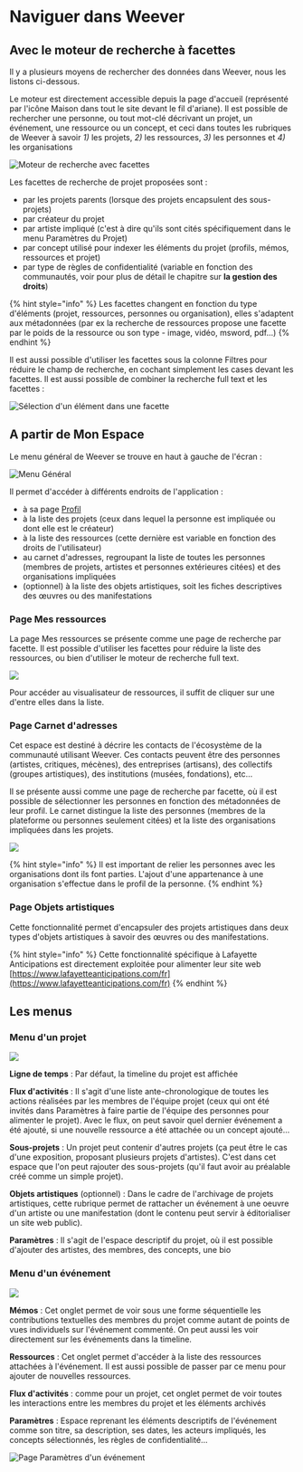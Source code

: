 # Naviguer dans Weever

## Avec le moteur de recherche à facettes

Il y a plusieurs moyens de rechercher des données dans Weever, nous les listons ci-dessous.

Le moteur est directement accessible depuis la page d'accueil \(représenté par l'icône Maison dans tout le site devant le fil d'ariane\). Il est possible de rechercher une personne, ou tout mot-clé décrivant un projet, un événement, une ressource ou un concept, et ceci dans toutes les rubriques de Weever à savoir _1\)_ les projets, _2\)_ les ressources, _3\)_ les personnes et _4\)_ les organisations

![Moteur de recherche avec facettes](../.gitbook/assets/image%20%2831%29.png)

Les facettes de recherche de projet proposées sont : 

* par les projets parents \(lorsque des projets encapsulent des sous-projets\)
* par créateur du projet
* par artiste impliqué \(c'est à dire qu'ils sont cités spécifiquement dans le menu Paramètres du Projet\)
* par concept utilisé pour indexer les éléments du projet \(profils, mémos, ressources et projet\)
* par type de règles de confidentialité \(variable en fonction des communautés, voir pour plus de détail le chapitre sur **la gestion des droits**\)

{% hint style="info" %}
Les facettes changent en fonction du type d'éléments \(projet, ressources, personnes ou organisation\), elles s'adaptent aux métadonnées \(par ex la recherche de ressources propose une facette par le poids de la ressource ou son type - image, vidéo, msword, pdf...\)
{% endhint %}

Il est aussi possible d'utiliser les facettes sous la colonne Filtres pour réduire le champ de recherche, en cochant simplement les cases devant les facettes. Il est aussi possible de combiner la recherche full text et les facettes : 

![S&#xE9;lection d&apos;un &#xE9;l&#xE9;ment dans une facette](../.gitbook/assets/image%20%2814%29.png)

## A partir de Mon Espace

Le menu général de Weever se trouve en haut à gauche de l'écran : 

![Menu G&#xE9;n&#xE9;ral](../.gitbook/assets/image%20%2821%29.png)

Il permet d'accéder à différents endroits de l'application : 

* à sa page [Profil](https://mnemotix.gitbook.io/weever/premiers-pas/premiers-pas-dans-weever#page-mon-profil)
* à la liste des projets \(ceux dans lequel la personne est impliquée ou dont elle est le créateur\)
* à la liste des ressources \(cette dernière est variable en fonction des droits de l'utilisateur\)
* au carnet d'adresses, regroupant la liste de toutes les personnes \(membres de projets, artistes et personnes extérieures citées\) et des organisations impliquées
* \(optionnel\) à la liste des objets artistiques, soit les fiches descriptives des œuvres ou des manifestations

### Page Mes ressources

La page Mes ressources se présente comme une page de recherche par facette. Il est possible d'utiliser les facettes pour réduire la liste des ressources, ou bien d'utiliser le moteur de recherche full text.

![](../.gitbook/assets/image%20%2813%29.png)

Pour accéder au visualisateur de ressources, il suffit de cliquer sur une d'entre elles dans la liste.

### Page Carnet d'adresses

Cet espace est destiné à décrire les contacts de l'écosystème de la communauté utilisant Weever. Ces contacts peuvent être des personnes \(artistes, critiques, mécènes\), des entreprises \(artisans\), des collectifs \(groupes artistiques\), des institutions \(musées, fondations\), etc…

Il se présente aussi comme une page de recherche par facette, où il est possible de sélectionner les personnes en fonction des métadonnées de leur profil. Le carnet distingue la liste des personnes \(membres de la plateforme ou personnes seulement citées\) et la liste des organisations impliquées dans les projets.

![](../.gitbook/assets/image%20%2811%29.png)

{% hint style="info" %}
Il est important de relier les personnes avec les organisations dont ils font parties. L'ajout d'une appartenance à une organisation s'effectue dans le profil de la personne.
{% endhint %}

### Page Objets artistiques

Cette fonctionnalité permet d'encapsuler des projets artistiques dans deux types d'objets artistiques à savoir des œuvres ou des manifestations.

{% hint style="info" %}
Cette fonctionnalité spécifique à Lafayette Anticipations est directement exploitée pour alimenter leur site web [https://www.lafayetteanticipations.com/fr](https://www.lafayetteanticipations.com/fr)
{% endhint %}

## Les menus

### Menu d'un projet

![](../.gitbook/assets/image%20%288%29.png)

**Ligne de temps** :  Par défaut, la timeline du projet est affichée

**Flux d'activités** : Il s'agit d'une liste ante-chronologique de toutes les actions réalisées par les membres de l'équipe projet \(ceux qui ont été invités dans Paramètres à faire partie de l'équipe des personnes pour alimenter le projet\). Avec le flux, on peut savoir quel dernier événement a été ajouté, si une nouvelle ressource a été attachée ou un concept ajouté...

**Sous-projets** : Un projet peut contenir d'autres projets \(ça peut être le cas d'une exposition, proposant plusieurs projets d'artistes\). C'est dans cet espace que l'on peut rajouter des sous-projets \(qu'il faut avoir au préalable créé comme un simple projet\).

**Objets artistiques** \(optionnel\) :  Dans le cadre de l'archivage de projets artistiques, cette rubrique permet de rattacher un événement à une oeuvre d'un artiste ou une manifestation \(dont le contenu peut servir à éditorialiser un site web public\).

**Paramètres** : Il s'agit de l'espace descriptif du projet, où il est possible d'ajouter des artistes, des membres, des concepts, une bio

### Menu d'un événement

![](../.gitbook/assets/image%20%2833%29.png)

**Mémos** : Cet onglet permet de voir sous une forme séquentielle les contributions textuelles des membres du projet comme autant de points de vues individuels sur l'événement commenté. On peut aussi les voir directement sur les événements dans la timeline.

**Ressources** : Cet onglet permet d'accéder à la liste des ressources attachées à l'événement. Il est aussi possible de passer par ce menu pour ajouter de nouvelles ressources.

**Flux d'activités** : comme pour un projet, cet onglet permet de voir toutes les interactions entre les membres du projet et les éléments archivés

**Paramètres** : Espace reprenant les éléments descriptifs de l'événement comme son titre, sa description, ses dates, les acteurs impliqués, les concepts sélectionnés, les règles de confidentialité...

![Page Param&#xE8;tres d&apos;un &#xE9;v&#xE9;nement](../.gitbook/assets/image%20%2819%29.png)



